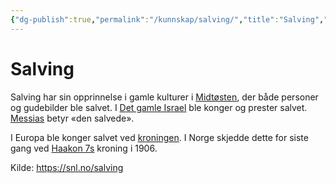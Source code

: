 ```yaml
---
{"dg-publish":true,"permalink":"/kunnskap/salving/","title":"Salving","tags":["historie"]}
---
```



# Salving
Salving har sin opprinnelse i gamle kulturer i [Midtøsten](https://snl.no/Midt%C3%B8sten), der både personer og gudebilder ble salvet. I [Det gamle Israel](https://snl.no/Det_gamle_Israel) ble konger og prester salvet. [Messias](https://snl.no/Messias) betyr «den salvede».

I Europa ble konger salvet ved [kroningen](https://snl.no/kroning). I Norge skjedde dette for siste gang ved [Haakon 7s](https://snl.no/Haakon_7) kroning i 1906.

Kilde: <https://snl.no/salving>
